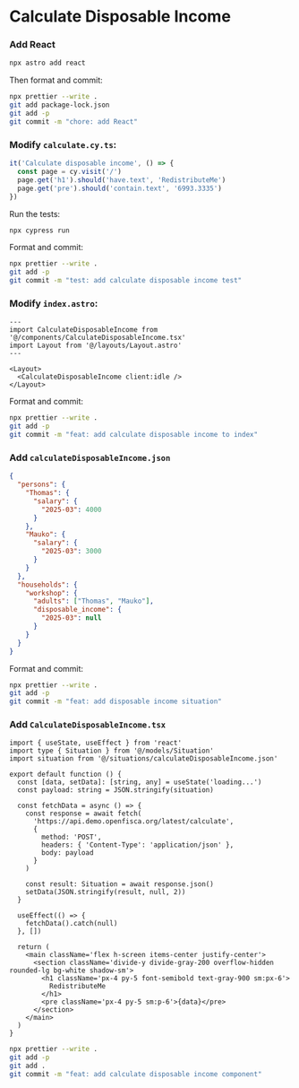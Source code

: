 # Calculate Disposable Income

### Add React

```sh
npx astro add react
```

Then format and commit:

```sh
npx prettier --write .
git add package-lock.json
git add -p
git commit -m "chore: add React"
```

### Modify `calculate.cy.ts`:

```typescript
it('Calculate disposable income', () => {
  const page = cy.visit('/')
  page.get('h1').should('have.text', 'RedistributeMe')
  page.get('pre').should('contain.text', '6993.3335')
})
```

Run the tests:

```sh
npx cypress run
```

Format and commit:

```sh
npx prettier --write .
git add -p
git commit -m "test: add calculate disposable income test"
```

### Modify `index.astro`:

```astro
---
import CalculateDisposableIncome from '@/components/CalculateDisposableIncome.tsx'
import Layout from '@/layouts/Layout.astro'
---

<Layout>
  <CalculateDisposableIncome client:idle />
</Layout>
```

Format and commit:

```sh
npx prettier --write .
git add -p
git commit -m "feat: add calculate disposable income to index"
```

### Add `calculateDisposableIncome.json`

```json
{
  "persons": {
    "Thomas": {
      "salary": {
        "2025-03": 4000
      }
    },
    "Mauko": {
      "salary": {
        "2025-03": 3000
      }
    }
  },
  "households": {
    "workshop": {
      "adults": ["Thomas", "Mauko"],
      "disposable_income": {
        "2025-03": null
      }
    }
  }
}
```

Format and commit:

```sh
npx prettier --write .
git add -p
git commit -m "feat: add disposable income situation"
```

### Add `CalculateDisposableIncome.tsx`

```tsx
import { useState, useEffect } from 'react'
import type { Situation } from '@/models/Situation'
import situation from '@/situations/calculateDisposableIncome.json'

export default function () {
  const [data, setData]: [string, any] = useState('loading...')
  const payload: string = JSON.stringify(situation)

  const fetchData = async () => {
    const response = await fetch(
      'https://api.demo.openfisca.org/latest/calculate',
      {
        method: 'POST',
        headers: { 'Content-Type': 'application/json' },
        body: payload
      }
    )

    const result: Situation = await response.json()
    setData(JSON.stringify(result, null, 2))
  }

  useEffect(() => {
    fetchData().catch(null)
  }, [])

  return (
    <main className='flex h-screen items-center justify-center'>
      <section className='divide-y divide-gray-200 overflow-hidden rounded-lg bg-white shadow-sm'>
        <h1 className='px-4 py-5 font-semibold text-gray-900 sm:px-6'>
          RedistributeMe
        </h1>
        <pre className='px-4 py-5 sm:p-6'>{data}</pre>
      </section>
    </main>
  )
}
```

```sh
npx prettier --write .
git add -p
git add .
git commit -m "feat: add calculate disposable income component"
```
